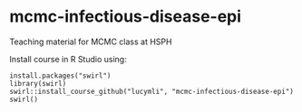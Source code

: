 # mcmc-infectious-disease-epi
Teaching material for MCMC class at HSPH

Install course in R Studio using:

``` 
install.packages("swirl")
library(swirl)
swirl::install_course_github("lucymli", "mcmc-infectious-disease-epi")
swirl()
```
